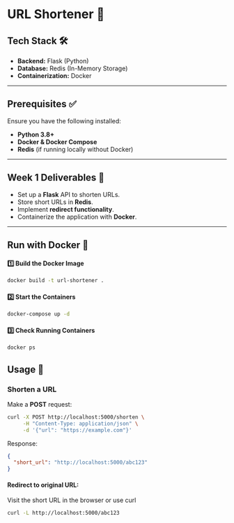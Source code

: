 # URL Shortener 🚀

## Tech Stack 🛠️

- **Backend:** Flask (Python)
- **Database:** Redis (In-Memory Storage)
- **Containerization:** Docker

---

## Prerequisites ✅

Ensure you have the following installed:

- **Python 3.8+**
- **Docker & Docker Compose**
- **Redis** (if running locally without Docker)

---

## Week 1 Deliverables 📌

- Set up a **Flask** API to shorten URLs.
- Store short URLs in **Redis**.
- Implement **redirect functionality**.
- Containerize the application with **Docker**.

---

## Run with Docker 🐳

#### **1️⃣ Build the Docker Image**

```sh
docker build -t url-shortener .
```
#### **2️⃣ Start the Containers**

```sh
docker-compose up -d
```
#### **3️⃣ Check Running Containers**

```sh
docker ps
```

## Usage 📌

### **Shorten a URL**

Make a **POST** request:

```sh
curl -X POST http://localhost:5000/shorten \
     -H "Content-Type: application/json" \
     -d '{"url": "https://example.com"}'
```
Response:
```json
{
  "short_url": "http://localhost:5000/abc123"
}
```

#### Redirect to original URL:
Visit the short URL in the browser or use curl
```sh
curl -L http://localhost:5000/abc123
```
